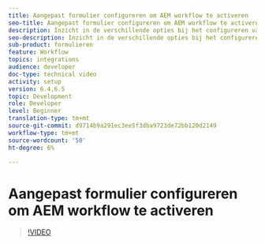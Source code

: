 ```yaml
---
title: Aangepast formulier configureren om AEM workflow te activeren
seo-title: Aangepast formulier configureren om AEM workflow te activeren
description: Inzicht in de verschillende opties bij het configureren van adaptief formulier om AEM workflow te activeren
seo-description: Inzicht in de verschillende opties bij het configureren van adaptief formulier om AEM workflow te activeren
sub-product: formulieren
feature: Workflow
topics: integrations
audience: developer
doc-type: technical video
activity: setup
version: 6.4,6.5
topic: Development
role: Developer
level: Beginner
translation-type: tm+mt
source-git-commit: d9714b9a291ec3ee5f3dba9723de72bb120d2149
workflow-type: tm+mt
source-wordcount: '50'
ht-degree: 6%

---
```



# Aangepast formulier configureren om AEM workflow te activeren


>[!VIDEO](https://video.tv.adobe.com/v/28316?quality=9&learn=on)

